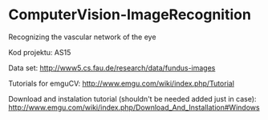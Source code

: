 # ComputerVision-ImageRecognition

Recognizing the vascular network of the eye

Kod projektu: AS15

Data set:
http://www5.cs.fau.de/research/data/fundus-images

Tutorials for emguCV:
http://www.emgu.com/wiki/index.php/Tutorial

Download and instalation tutorial (shouldn't be needed added just in case):
http://www.emgu.com/wiki/index.php/Download_And_Installation#Windows
